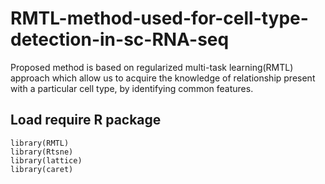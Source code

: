 # RMTL-method-used-for-cell-type-detection-in-sc-RNA-seq
Proposed method is based on regularized multi-task learning(RMTL) approach which allow us to acquire the knowledge of relationship present with a particular cell type, by identifying common features.

## Load require R package 
```
library(RMTL)
library(Rtsne)
library(lattice)
library(caret)
```
